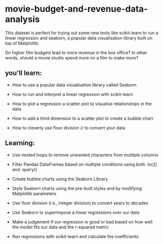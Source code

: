 # movie-budget-and-revenue-data-analysis
This dataset is perfect for trying out some new tools like scikit-learn to run a linear regression and seaborn, a popular data visualisation library built on top of Matplotlib. 

Do higher film budgets lead to more revenue in the box office? In other words, should a movie studio spend more on a film to make more? 

## you'll learn:

- How to use a popular data visualisation library called Seaborn

- How to run and interpret a linear regression with scikit-learn

- How to plot a regression a scatter plot to visualise relationships in the data

- How to add a third dimension to a scatter plot to create a bubble chart

- How to cleverly use floor division // to convert your data

## Learning:

- Use nested loops to remove unwanted characters from multiple columns

- Filter Pandas DataFrames based on multiple conditions using both .loc[] and .query()

- Create bubble charts using the Seaborn Library

- Style Seaborn charts using the pre-built styles and by modifying Matplotlib parameters

- Use floor division (i.e., integer division) to convert years to decades

- Use Seaborn to superimpose a linear regressions over our data

- Make a judgement if our regression is good or bad based on how well the model fits our data and the r-squared metric

- Run regressions with scikit-learn and calculate the coefficients.
